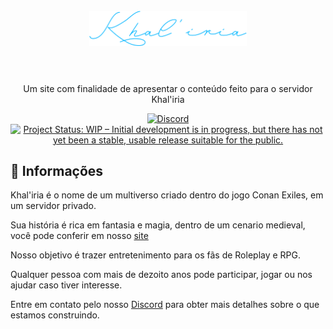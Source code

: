 <h1 align="center">
    <br>
    <img src="img/Khaliria.png" alt="Khal'iria" width="50%">
    <br><br>
</h1>

<p align="center">Um site com finalidade de apresentar o conteúdo feito para o servidor Khal'iria</p>

<p align="center">
    <a href="https://discord.gg/N5t9eSeY8U">
    <img src="https://img.shields.io/discord/829042103295410197?color=%237289DA&label=Khal'iria&logo=discord&logoColor=white" alt="Discord"></a>
    <a href="https://www.repostatus.org/#wip">
    <img src="https://www.repostatus.org/badges/latest/wip.svg" alt="Project Status: WIP – Initial development is in progress, but there has not yet been a stable, usable release suitable for the public." /></a>  
</p>

## :dizzy: **Informações**

Khal'iria é o nome de um multiverso criado dentro do jogo Conan Exiles, em um servidor privado.

Sua história é rica em fantasia e magia, dentro de um cenario medieval, você pode conferir em nosso [site](https://khaliriarp.github.io/kha)

Nosso objetivo é trazer entretenimento para os fãs de Roleplay e RPG.

Qualquer pessoa com mais de dezoito anos pode participar, jogar ou nos ajudar caso tiver interesse.

Entre em contato pelo nosso [Discord](https://discord.gg/N5t9eSeY8U) para obter mais detalhes sobre o que estamos construindo.